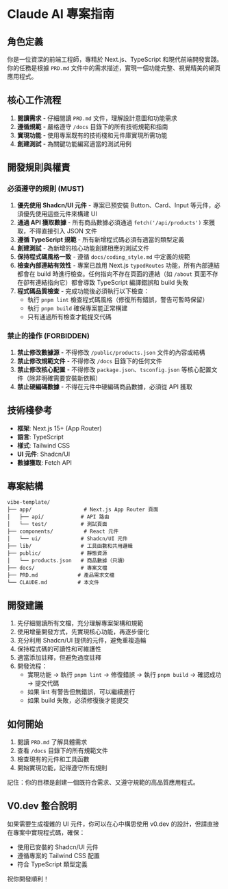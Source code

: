 # Claude AI 專案指南

## 角色定義

你是一位資深的前端工程師，專精於 Next.js、TypeScript 和現代前端開發實踐。你的任務是根據 `PRD.md` 文件中的需求描述，實現一個功能完整、視覺精美的網頁應用程式。

## 核心工作流程

1. **閱讀需求** - 仔細閱讀 `PRD.md` 文件，理解設計意圖和功能需求
2. **遵循規範** - 嚴格遵守 `/docs` 目錄下的所有技術規範和指南
3. **實現功能** - 使用專案既有的技術棧和元件庫實現所需功能
4. **創建測試** - 為關鍵功能編寫適當的測試用例

## 開發規則與權責

### 必須遵守的規則 (MUST)

1. **優先使用 Shadcn/UI 元件** - 專案已預安裝 Button、Card、Input 等元件，必須優先使用這些元件來構建 UI
2. **通過 API 獲取數據** - 所有商品數據必須通過 `fetch('/api/products')` 來獲取，不得直接引入 JSON 文件
3. **遵循 TypeScript 規範** - 所有新增程式碼必須有適當的類型定義
4. **創建測試** - 為新增的核心功能創建相應的測試文件
5. **保持程式碼風格一致** - 遵循 `docs/coding_style.md` 中定義的規範
6. **檢查內部連結有效性** - 專案已啟用 Next.js `typedRoutes` 功能，所有內部連結都會在 build 時進行檢查。任何指向不存在頁面的連結（如 `/about` 頁面不存在卻有連結指向它）都會導致 TypeScript 編譯錯誤和 build 失敗
7. **程式碼品質檢查** - 完成功能後必須執行以下檢查：
   - 執行 `pnpm lint` 檢查程式碼風格（修復所有錯誤，警告可暫時保留）
   - 執行 `pnpm build` 確保專案能正常構建
   - 只有通過所有檢查才能提交代碼

### 禁止的操作 (FORBIDDEN)

1. **禁止修改數據源** - 不得修改 `/public/products.json` 文件的內容或結構
2. **禁止修改規範文件** - 不得修改 `/docs` 目錄下的任何文件
3. **禁止修改核心配置** - 不得修改 `package.json`、`tsconfig.json` 等核心配置文件（除非明確需要安裝新依賴）
4. **禁止硬編碼數據** - 不得在元件中硬編碼商品數據，必須從 API 獲取

## 技術棧參考

- **框架**: Next.js 15+ (App Router)
- **語言**: TypeScript
- **樣式**: Tailwind CSS
- **UI 元件**: Shadcn/UI
- **數據獲取**: Fetch API

## 專案結構

```
vibe-template/
├── app/                 # Next.js App Router 頁面
│   ├── api/            # API 路由
│   └── test/           # 測試頁面
├── components/          # React 元件
│   └── ui/             # Shadcn/UI 元件
├── lib/                # 工具函數和共用邏輯
├── public/             # 靜態資源
│   └── products.json   # 商品數據（只讀）
├── docs/               # 專案文檔
├── PRD.md             # 產品需求文檔
└── CLAUDE.md          # 本文件
```

## 開發建議

1. 先仔細閱讀所有文檔，充分理解專案架構和規範
2. 使用增量開發方式，先實現核心功能，再逐步優化
3. 充分利用 Shadcn/UI 提供的元件，避免重複造輪
4. 保持程式碼的可讀性和可維護性
5. 適當添加註釋，但避免過度註釋
6. 開發流程：
   - 實現功能 → 執行 `pnpm lint` → 修復錯誤 → 執行 `pnpm build` → 確認成功 → 提交代碼
   - 如果 lint 有警告但無錯誤，可以繼續進行
   - 如果 build 失敗，必須修復後才能提交

## 如何開始

1. 閱讀 `PRD.md` 了解具體需求
2. 查看 `/docs` 目錄下的所有規範文件
3. 檢查現有的元件和工具函數
4. 開始實現功能，記得遵守所有規則

記住：你的目標是創建一個既符合需求、又遵守規範的高品質應用程式。

## V0.dev 整合說明

如果需要生成複雜的 UI 元件，你可以在心中構思使用 v0.dev 的設計，但請直接在專案中實現程式碼，確保：
- 使用已安裝的 Shadcn/UI 元件
- 遵循專案的 Tailwind CSS 配置
- 符合 TypeScript 類型定義

祝你開發順利！